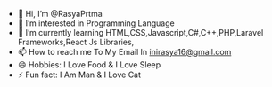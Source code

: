 - 👋 Hi, I’m @RasyaPrtma
- 👀 I’m interested in Programming Language
- 🌱 I’m currently learning HTML,CSS,Javascript,C#,C++,PHP,Laravel Frameworks,React Js Libraries,
- 📫 How to reach me To My Email In inirasya16@gmail.com
- 😄 Hobbies: I Love Food & I Love Sleep
- ⚡ Fun fact: I Am Man & I Love Cat

